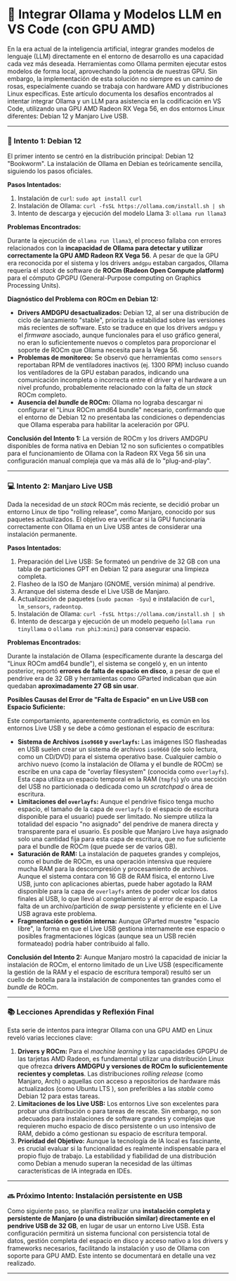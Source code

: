 # 🤖 Integrar Ollama y Modelos LLM en VS Code (con GPU AMD)

En la era actual de la inteligencia artificial, integrar grandes modelos de lenguaje (LLM) directamente en el entorno de desarrollo es una capacidad cada vez más deseada. Herramientas como Ollama permiten ejecutar estos modelos de forma local, aprovechando la potencia de nuestras GPU. Sin embargo, la implementación de esta solución no siempre es un camino de rosas, especialmente cuando se trabaja con hardware AMD y distribuciones Linux específicas. Este artículo documenta los desafíos encontrados al intentar integrar Ollama y un LLM para asistencia en la codificación en VS Code, utilizando una GPU AMD Radeon RX Vega 56, en dos entornos Linux diferentes: Debian 12 y Manjaro Live USB.

---

### 🐧 Intento 1: Debian 12

El primer intento se centró en la distribución principal: Debian 12 "Bookworm". La instalación de Ollama en Debian es teóricamente sencilla, siguiendo los pasos oficiales.

**Pasos Intentados:**

1. Instalación de `curl`: `sudo apt install curl`  
2. Instalación de Ollama: `curl -fsSL https://ollama.com/install.sh | sh`  
3. Intento de descarga y ejecución del modelo Llama 3: `ollama run llama3`

**Problemas Encontrados:**

Durante la ejecución de `ollama run llama3`, el proceso fallaba con errores relacionados con la **incapacidad de Ollama para detectar y utilizar correctamente la GPU AMD Radeon RX Vega 56**. A pesar de que la GPU era reconocida por el sistema y los drivers `amdgpu` estaban cargados, Ollama requería el *stack* de software de **ROCm (Radeon Open Compute platform)** para el cómputo GPGPU (General-Purpose computing on Graphics Processing Units).

**Diagnóstico del Problema con ROCm en Debian 12:**

* **Drivers AMDGPU desactualizados:** Debian 12, al ser una distribución de ciclo de lanzamiento "stable", prioriza la estabilidad sobre las versiones más recientes de software. Esto se traduce en que los drivers `amdgpu` y el *firmware* asociado, aunque funcionales para el uso gráfico general, no eran lo suficientemente nuevos o completos para proporcionar el soporte de ROCm que Ollama necesita para la Vega 56.  
* **Problemas de monitoreo:** Se observó que herramientas como `sensors` reportaban RPM de ventiladores inactivos (ej. 1300 RPM) incluso cuando los ventiladores de la GPU estaban parados, indicando una comunicación incompleta o incorrecta entre el driver y el hardware a un nivel profundo, probablemente relacionado con la falta de un *stack* ROCm completo.  
* **Ausencia del *bundle* de ROCm:** Ollama no lograba descargar ni configurar el "Linux ROCm amd64 bundle" necesario, confirmando que el entorno de Debian 12 no presentaba las condiciones o dependencias que Ollama esperaba para habilitar la aceleración por GPU.

**Conclusión del Intento 1:** La versión de ROCm y los drivers AMDGPU disponibles de forma nativa en Debian 12 no son suficientes o compatibles para el funcionamiento de Ollama con la Radeon RX Vega 56 sin una configuración manual compleja que va más allá de lo "plug-and-play".

---

### 💻 Intento 2: Manjaro Live USB

Dada la necesidad de un *stack* ROCm más reciente, se decidió probar un entorno Linux de tipo "rolling release", como Manjaro, conocido por sus paquetes actualizados. El objetivo era verificar si la GPU funcionaría correctamente con Ollama en un Live USB antes de considerar una instalación permanente.

**Pasos Intentados:**

1. Preparación del Live USB: Se formateó un pendrive de 32 GB con una tabla de particiones GPT en Debian 12 para asegurar una limpieza completa.  
2. Flasheo de la ISO de Manjaro (GNOME, versión mínima) al pendrive.  
3. Arranque del sistema desde el Live USB de Manjaro.  
4. Actualización de paquetes (`sudo pacman -Syu`) e instalación de `curl`, `lm_sensors`, `radeontop`.  
5. Instalación de Ollama: `curl -fsSL https://ollama.com/install.sh | sh`  
6. Intento de descarga y ejecución de un modelo pequeño (`ollama run tinyllama` o `ollama run phi3:mini`) para conservar espacio.

**Problemas Encontrados:**

Durante la instalación de Ollama (específicamente durante la descarga del "Linux ROCm amd64 bundle"), el sistema se congeló y, en un intento posterior, reportó **errores de falta de espacio en disco**, a pesar de que el pendrive era de 32 GB y herramientas como GParted indicaban que aún quedaban **aproximadamente 27 GB sin usar**.

**Posibles Causas del Error de "Falta de Espacio" en un Live USB con Espacio Suficiente:**

Este comportamiento, aparentemente contradictorio, es común en los entornos Live USB y se debe a cómo gestionan el espacio de escritura:

* **Sistema de Archivos `iso9660` y `overlayfs`:** Las imágenes ISO flasheadas en USB suelen crear un sistema de archivos `iso9660` (de solo lectura, como un CD/DVD) para el sistema operativo base. Cualquier cambio o archivo nuevo (como la instalación de Ollama y el bundle de ROCm) se escribe en una capa de "overlay filesystem" (conocida como `overlayfs`). Esta capa utiliza un espacio temporal en la RAM (`tmpfs`) y/o una sección del USB no particionada o dedicada como un *scratchpad* o área de escritura.  
* **Limitaciones del `overlayfs`:** Aunque el pendrive físico tenga mucho espacio, el tamaño de la capa de `overlayfs` (o el espacio de escritura disponible para el usuario) puede ser limitado. No siempre utiliza la totalidad del espacio "no asignado" del pendrive de manera directa y transparente para el usuario. Es posible que Manjaro Live haya asignado solo una cantidad fija para esta capa de escritura, que no fue suficiente para el bundle de ROCm (que puede ser de varios GB).  
* **Saturación de RAM:** La instalación de paquetes grandes y complejos, como el bundle de ROCm, es una operación intensiva que requiere mucha RAM para la descompresión y procesamiento de archivos. Aunque el sistema contara con 16 GB de RAM física, el entorno Live USB, junto con aplicaciones abiertas, puede haber agotado la RAM disponible para la capa de `overlayfs` antes de poder volcar los datos finales al USB, lo que llevó al congelamiento y al error de espacio. La falta de un archivo/partición de *swap* persistente y eficiente en el Live USB agrava este problema.  
* **Fragmentación o gestión interna:** Aunque GParted muestre "espacio libre", la forma en que el Live USB gestiona internamente ese espacio o posibles fragmentaciones lógicas (aunque sea un USB recién formateado) podría haber contribuido al fallo.

**Conclusión del Intento 2:** Aunque Manjaro mostró la capacidad de iniciar la instalación de ROCm, el entorno limitado de un Live USB (específicamente la gestión de la RAM y el espacio de escritura temporal) resultó ser un cuello de botella para la instalación de componentes tan grandes como el *bundle* de ROCm.

---

### 📚 Lecciones Aprendidas y Reflexión Final

Esta serie de intentos para integrar Ollama con una GPU AMD en Linux reveló varias lecciones clave:

1. **Drivers y ROCm:** Para el *machine learning* y las capacidades GPGPU de las tarjetas AMD Radeon, es fundamental utilizar una distribución Linux que ofrezca **drivers AMDGPU y versiones de ROCm lo suficientemente recientes y completas**. Las distribuciones *rolling release* (como Manjaro, Arch) o aquellas con acceso a repositorios de hardware más actualizados (como Ubuntu LTS ), son preferibles a las *stable* como Debian 12 para estas tareas.  
2. **Limitaciones de los Live USB:** Los entornos Live son excelentes para probar una distribución o para tareas de rescate. Sin embargo, no son adecuados para instalaciones de software grandes y complejas que requieren mucho espacio de disco persistente o un uso intensivo de RAM, debido a cómo gestionan su espacio de escritura temporal.  
3. **Prioridad del Objetivo:** Aunque la tecnología de IA local es fascinante, es crucial evaluar si la funcionalidad es realmente indispensable para el propio flujo de trabajo. La estabilidad y fiabilidad de una distribución como Debian a menudo superan la necesidad de las últimas características de IA integrada en IDEs.

---

### 🔜 Próximo Intento: Instalación persistente en USB

Como siguiente paso, se planifica realizar una **instalación completa y persistente de Manjaro (o una distribución similar) directamente en el pendrive USB de 32 GB**, en lugar de usar un entorno Live USB. Esta configuración permitirá un sistema funcional con persistencia total de datos, gestión completa del espacio en disco y acceso nativo a los drivers y frameworks necesarios, facilitando la instalación y uso de Ollama con soporte para GPU AMD. Este intento se documentará en detalle una vez realizado.

---


